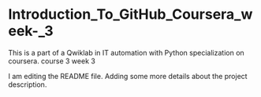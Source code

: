 # Introduction_To_GitHub_Coursera_week-_3
This is a part of a Qwiklab in IT automation with Python specialization on coursera. course 3 week 3


I am editing the README file. Adding some more details about the project description.
